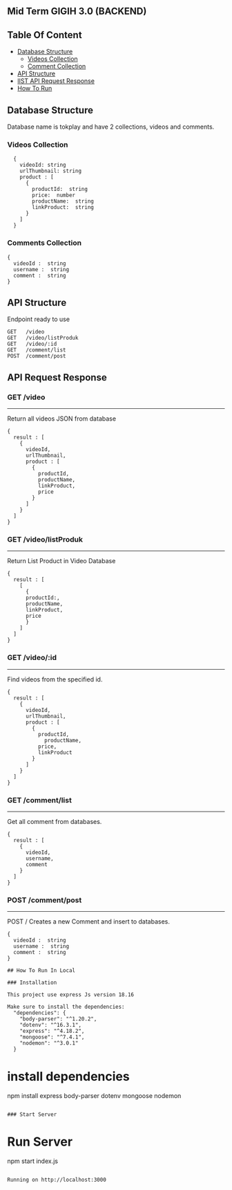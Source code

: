 ## Mid Term GIGIH 3.0 (BACKEND)

## Table Of Content

- [Database Structure](#database-structure)
  - [Videos Collection](#videos-collection)
  - [Comment Collection](#comment-collection)
- [API Structure](#api-structure)
- [lIST API Request Response](#api-request-response)
- [How To Run](#how-to-run-in-local)

## Database Structure

Database name is tokplay and have 2 collections, videos and comments.

### Videos Collection

```
  {
    videoId: string
    urlThumbnail: string
    product : [
      {
        productId:  string
        price:  number
        productName:  string
        linkProduct:  string
      }
    ]
  }
```

### Comments Collection

```
{
  videoId :  string
  username :  string
  comment :  string
}
```

## API Structure

Endpoint ready to use

```
GET   /video
GET   /video/listProduk
GET   /video/:id
GET   /comment/list
POST  /comment/post
```

## API Request Response

### GET /video

---

Return all videos JSON from database

```
{
  result : [
    {
      videoId,
      urlThumbnail,
      product : [
        {
          productId,
          productName,
          linkProduct,
          price
        }
      ]
    }
  ]
}
```

### GET /video/listProduk

---

Return List Product in Video Database

```
{
  result : [
    [
      {
      productId:,
      productName,
      linkProduct,
      price
      }
    ]
  ]
}
```

### GET /video/:id

---

Find videos from the specified id.

```
{
  result : [
    {
      videoId,
      urlThumbnail,
      product : [
        {
          productId,
     	    productName,
          price,
          linkProduct
        }
      ]
    }
  ]
}
```

### GET /comment/list

---

Get all comment from databases.

```
{
  result : [
    {
      videoId,
      username,
      comment
    }
  ]
}
```

### POST /comment/post

---

POST / Creates a new Comment and insert to databases.

```
{
  videoId :  string
  username :  string
  comment :  string
}

## How To Run In Local

### Installation

This project use express Js version 18.16

Make sure to install the dependencies:
  "dependencies": {
    "body-parser": "^1.20.2",
    "dotenv": "^16.3.1",
    "express": "^4.18.2",
    "mongoose": "^7.4.1",
    "nodemon": "^3.0.1"
  }
```

# install dependencies

npm install express body-parser dotenv mongoose nodemon

```

### Start Server
```

# Run Server

npm start index.js

```

Running on http://localhost:3000
```
